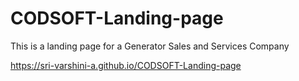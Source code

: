 # CODSOFT-Landing-page
This is a landing page for a Generator Sales and Services Company

https://sri-varshini-a.github.io/CODSOFT-Landing-page
